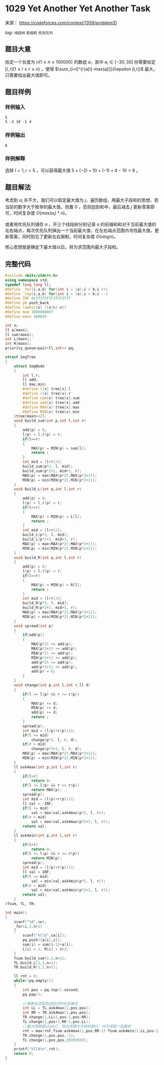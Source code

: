 # 1029  Yet Another Yet Another Task 

来源： https://codeforces.com/contest/1359/problem/D

$tag:$ `线段树` `前缀和` `优先队列` 

## 题目大意

给定一个长度为 $n(1≤n≤100000)$ 的数组 $a$，其中 $a_i∈[-30,30]$ 你需要给定 $[l,r](1≤l≤r≤n)$ ，使得 $\sum_{i=l}^{r}a[i]-max(a[i])(i\epsilon [l,r])$ 最大，只需要给出最大值即可。



## 题目样例  

### 样例输入

```
5
5 -2 10 -1 4
```

### 样例输出

```
6
```

### 样例解释

选择 $l=1,r=5$ ，可以获得最大值 $5+(-2)+10+(-1)+4-10=6$ 。



## 题目解法

考虑到 $a_i$ 并不大，我们可以假定最大值为 $j$，遍历数组，用最大子段和的思想，若当前的数字大于枚举的最大值，则置 $0$ ，否则加到和中，最后减去 $j$ 更新答案即可，时间复杂度 $O(max(a_i)*n)$。

或者用优先队列储存 $a$ ，开三个线段树分别记录 $a$ 的前缀和和对于当前最大值的左右端点，每次优先队列弹出一个当前最大值，在左右端点范围内寻找最大值，更新答案，同时别忘了更新左右限制，时间复杂度 $O(nlogn)$。

核心思想就是确定下最大值以后，转为求范围内最大子段和。



## 完整代码

```c++
#include <bits/stdc++.h>
using namespace std;
typedef long long ll;
#define _for(i,a,b) for(int i = (a);i < b;i ++)
#define _rep(i,a,b) for(int i = (a);i > b;i --)
#define INF 0x3f3f3f3f3f3f3f3f
#define pb push_back
#define lowbit(x) ((x)&(-x))
#define mod 1000000007
#define maxn 100039

int n;
ll a[maxn];
ll sum[maxn];
int L[maxn];
int R[maxn];
priority_queue<pair<ll,int>> pq;

struct SegTree
{
	struct SegNode
	{ 
		int l,r;
		ll add; 
		ll max,min;
		#define l(x) tree[x].l
		#define r(x) tree[x].r
		#define sum(x) tree[x].sum
		#define add(x) tree[x].add
		#define MAX(x) tree[x].max
		#define MIN(x) tree[x].min
	}tree[maxn<<2];
	void build_sum(int p,int l,int r)
	{
		add(p) = 0;
		l(p) = l,r(p) = r;
		if(l==r)
		{
			MAX(p) = MIN(p) = sum[l];
			return ;
		}
		int mid = (l+r)/2; 
		build_sum(p*2, l, mid);
		build_sum(p*2+1, mid+1, r); 
		MAX(p) = max(MAX(p*2),MAX(p*2+1));
		MIN(p) = min(MIN(p*2),MIN(p*2+1));
	}
	void build_L(int p,int l,int r)
	{
		add(p) = 0; 
		l(p) = l,r(p) = r; 
		if(l==r)
		{
			MAX(p) = MIN(p) = L[l];
			return ;
		}
		int mid = (l+r)/2; 
		build_L(p*2, l, mid);
		build_L(p*2+1, mid+1, r); 
		MAX(p) = max(MAX(p*2),MAX(p*2+1));
		MIN(p) = min(MIN(p*2),MIN(p*2+1));
	}
	void build_R(int p,int l,int r)
	{
		add(p) = 0;
		l(p) = l,r(p) = r;
		if(l==r)
		{
			MAX(p) = MIN(p) = R[l];
			return ;
		}
		int mid = (l+r)/2; 
		build_R(p*2, l, mid);
		build_R(p*2+1, mid+1, r);
		MAX(p) = max(MAX(p*2),MAX(p*2+1));
		MIN(p) = min(MIN(p*2),MIN(p*2+1));
	}
	void spread(int p)
	{
		if(add(p))
		{
			MAX(p*2) += add(p);
			MAX(p*2+1) += add(p);
			MIN(p*2) += add(p);
			MIN(p*2+1) += add(p); 
			add(p*2) += add(p);
			add(p*2+1) += add(p);
			add(p) = 0;
		} 
	}
	void change(int p,int l,int r,ll d)
	{ 
		if(l <= l(p) && r >= r(p))
		{
			MAX(p) += d;
			MIN(p) += d;
			add(p) += d;
			return ;
		}  
		spread(p);
		int mid = (l(p)+r(p))/2;
		if(l <= mid)
			change(p*2, l, r, d); 
		if(r > mid)
			change(p*2+1, l, r, d);
		MAX(p) = max(MAX(p*2),MAX(p*2+1));
		MIN(p) = min(MIN(p*2),MIN(p*2+1));
	} 
	ll ask4max(int p,int l,int r)
	{
		if(l>r)
			return 0;
		if(l <= l(p) && r >= r(p))
			return MAX(p);
		spread(p);
		int mid = (l(p)+r(p))/2;
		ll val = -INF; 
		if(l <= mid)
			val = max(val,ask4max(p*2, l, r));
		if(r > mid)
			val = max(val,ask4max(p*2+1, l, r));
		return val;
	}
	ll ask4min(int p,int l,int r)
	{
		if(l>r)
			return 0;
		if(l <= l(p) && r >= r(p))
			return MIN(p);
		spread(p);
		int mid = (l(p)+r(p))/2;
		ll val = INF;
		if(l <= mid)
			val = min(val,ask4min(p*2, l, r));
		if(r > mid)
			val = min(val,ask4min(p*2+1, l, r));
		return val;
	}
}Tsum, TL, TR;

int main()
{
	scanf("%d",&n);
	_for(i,2,n+2)
	{
		scanf("%lld",&a[i]);
		pq.push({a[i],i});
		sum[i] = sum[i-1]+a[i];
		L[i] = 1, R[i] = n+2;
	}
	Tsum.build_sum(1,1,n+1);
	TL.build_L(1,1,n+1);
	TR.build_R(1,1,n+2);

	ll rnt = 0;
	while(!pq.empty())
	{
		int pos = pq.top().second;
		pq.pop();
		
		//更新左边和右边的点的左右端点
        int LL = TL.ask4max(1,pos,pos);
		int RR = TR.ask4max(1,pos,pos);
		TR.change(1,LL+1,pos-1,pos-RR);
		TL.change(1,pos+1,RR-1,pos-LL);
        //最大值就是a[pos]，所以求最大子段和就行，对于该值一定最优
		rnt = max(rnt,Tsum.ask4max(1,pos,RR-1)-Tsum.ask4min(1,LL,pos-1)-a[pos]);
		TR.change(1,pos,pos,-1);
		TL.change(1,pos,pos,39393939);
	}
	printf("%lld\n",rnt);
	return 0;
}
```

